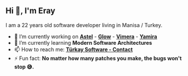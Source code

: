## Hi 👋, I'm Eray

I am a 22 years old software developer living in Manisa / Turkey.

- 🔭 I’m currently working on **[Astel](https://github.com/turkaysoftware/astel)** - **[Glow](https://github.com/turkaysoftware/glow)** - **[Vimera](https://github.com/turkaysoftware/vimera)** - **[Yamira](https://github.com/turkaysoftware/yamira)**
- 🌱 I’m currently learning **Modern Software Architectures**
- 📫 How to reach me: **[Türkay Software - Contact](https://www.turkaysoftware.com/contact)**
- ⚡ Fun fact: **No matter how many patches you make, the bugs won't stop 😅.**
